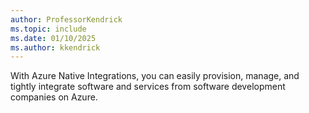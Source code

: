 ```yaml
---
author: ProfessorKendrick
ms.topic: include
ms.date: 01/10/2025
ms.author: kkendrick
---
```


With Azure Native Integrations, you can easily provision, manage, and tightly integrate software and services from software development companies on Azure.